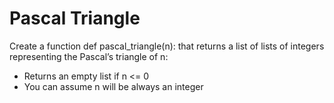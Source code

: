 # Pascal Triangle
Create a function def pascal_triangle(n): that returns a list of lists of integers representing the Pascal’s triangle of n:

- Returns an empty list if n <= 0
- You can assume n will be always an integer
